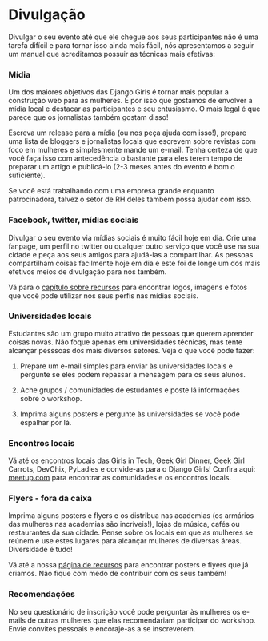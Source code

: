 # Divulgação

Divulgar o seu evento até que ele chegue aos seus participantes não é uma tarefa difícil e para tornar isso ainda mais fácil, nós apresentamos a seguir um manual que acreditamos possuir as técnicas mais efetivas:

### Mídia

Um dos maiores objetivos das Django Girls é tornar mais popular a construção web para as mulheres. É por isso que gostamos de envolver a mídia local e destacar as participantes e seu entusiasmo. O mais legal é que parece que os jornalistas também gostam disso!

Escreva um release para a mídia (ou nos peça ajuda com isso!), prepare uma lista de bloggers e jornalistas locais que escrevem sobre revistas com foco em mulheres e simplesmente mande um e-mail. Tenha certeza de que você faça isso com antecedência o bastante para eles terem tempo de preparar um artigo e publicá-lo (2-3 meses antes do evento é bom o suficiente).

Se você está trabalhando com uma empresa grande enquanto patrocinadora, talvez o setor de RH deles também possa ajudar com isso.

### Facebook, twitter, mídias sociais

Divulgar o seu evento via mídias sociais é muito fácil hoje em dia. Crie uma fanpage, um perfil no twitter ou qualquer outro serviço que você use na sua cidade e peça aos seus amigos para ajudá-las a compartilhar. As pessoas compartilham coisas facilmente hoje em dia e este foi de longe um dos mais efetivos meios de divulgação para nós também.

Vá para o [capítulo sobre recursos](resources/README.html) para encontrar logos, imagens e fotos que você pode utilizar nos seus perfis nas mídias sociais.

### Universidades locais

Estudantes são um grupo muito atrativo de pessoas que querem aprender coisas novas. Não foque apenas em universidades técnicas, mas tente alcançar pesssoas dos mais diversos setores. Veja o que você pode fazer:

1) Prepare um e-mail simples para enviar às universidades locais e pergunte se eles podem repassar a mensagem para os seus alunos.

2) Ache grupos / comunidades de estudantes e poste lá informações sobre o workshop.

3) Imprima alguns posters e pergunte às universidades se você pode espalhar por lá.

### Encontros locais

Vá até os encontros locais das Girls in Tech, Geek Girl Dinner, Geek Girl Carrots, DevChix, PyLadies e convide-as para o Django Girls! Confira aqui: [meetup.com](http://meetup.com/) para encontrar as comunidades e os encontros locais.

### Flyers - fora da caixa

Imprima alguns posters e flyers e os distribua nas academias (os armários das mulheres nas academias são incríveis!), lojas de música, cafés ou restaurantes da sua cidade. Pense sobre os locais em que as mulheres se reúnem e use estes lugares para alcançar mulheres de diversas áreas. Diversidade é tudo!

Vá até a nossa [página de recursos](resources/README.html) para encontrar posters e flyers que já criamos. Não fique com medo de contribuir com os seus também!

### Recomendações

No seu questionário de inscrição você pode perguntar às mulheres os e-mails de outras mulheres que elas recomendariam participar do workshop. Envie convites pessoais e encoraje-as a se inscreverem.
